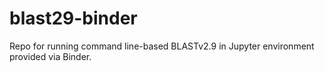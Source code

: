 # blast29-binder
Repo for running command line-based BLASTv2.9 in Jupyter environment provided via Binder.
